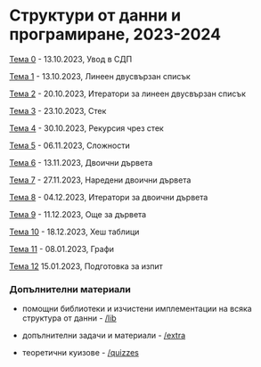 # Структури от данни и програмиране, 2023-2024


[Тема 0](00-intro/) - 13.10.2023, Увод в СДП

[Тема 1](01-doubly-linked-list/) - 13.10.2023, Линеен двусвързан списък

[Тема 2](02-doubly-linked-list-iterators/) - 20.10.2023, Итератори за линеен двусвързан списък

[Тема 3](03-stack/) - 23.10.2023, Стек

[Тема 4](04-recursion-as-stack/) - 30.10.2023, Рекурсия чрез стек

[Тема 5](05-complexity/) - 06.11.2023, Сложности

[Тема 6](06-btree/) - 13.11.2023, Двоични дървета

[Тема 7](07-bstree/) - 27.11.2023, Наредени двоични дървета

[Тема 8](08-btree-iterators/) - 04.12.2023, Итератори за двоични дървета

[Тема 9](09-trees/) - 11.12.2023, Още за дървета

[Тема 10](10-hash/) - 18.12.2023, Хеш таблици

[Тема 11](11-graphs/) - 08.01.2023, Графи

[Тема 12](12-exam-prep/) 15.01.2023, Подготовка за изпит


### Допълнителни материали

* помощни библиотеки и изчистени имплементации на всяка структура от данни - [/lib](./lib/)

* допълнителни задачи и материали - [/extra](./extra/)

* теоретични куизове - [/quizzes](./quizzes/)
